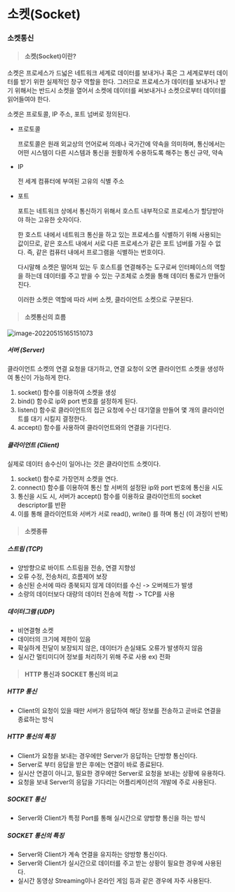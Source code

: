 # 소켓(Socket)

### 소켓통신

> #### 소켓(Socket)이란?

소켓은 프로세스가 드넓은 네트워크 세계로 데이터를 보내거나 혹은 그 세계로부터 데이터를 받기 위한 실제적인 창구 역할을 한다. 그러므로 프로세스가 데이터를 보내거나 받기 위해서는 반드시 소켓을 열어서 소켓에 데이터를 써보내거나 소켓으로부터 데이터를 읽어들여야 한다.



소켓은 프로토콜, IP 주소, 포트 넘버로 정의된다.

* 프로토콜

  프로토콜은 원래 외교상의 언어로써 의례나 국가간에 약속을 의미하며, 통신에서는 어떤 시스템이 다른 시스템과 통신을 원활하게 수용하도록 해주는 통신 규약, 약속

* IP

  전 세계 컴퓨터에 부여된 고유의 식별 주소

* 포트

  포트는 네트워크 상에서 통신하기 위해서 호스트 내부적으로 프로세스가 할당받아야 하는 고유한 숫자이다. 

  한 호스트 내에서 네트워크 통신을 하고 있는 프로세스를 식별하기 위해 사용되는 값이므로, 같은 호스트 내에서 서로 다른 프로세스가 같은 포트 넘버를 가질 수 없다. 즉, 같은 컴퓨터 내에서 프로그램을 식별하는 번호이다.


  다시말해 소켓은 떨어져 있는 두 호스트를 연결해주는 도구로써 인터페이스의 역할을 하는데 데이터를 주고 받을 수 있는 구조체로 소켓을 통해 데이터 통로가 만들어 진다.

  이러한 소켓은 역할에 따라 서버 소켓, 클라이언트 소켓으로 구분된다.

> #### 소켓통신의 흐름

![image-20220515165151073](C:\Users\leeje\AppData\Roaming\Typora\typora-user-images\image-20220515165151073.png)

##### 서버 (Server)

클라이언트 소켓의 연결 요청을 대기하고, 연결 요청이 오면 클라이언트 소켓을 생성하여 통신이 가능하게 한다.

1) socket() 함수를 이용하여 소켓을 생성
2) bind() 함수로 ip와 port 번호를 설정하게 된다.
3) listen() 함수로 클라이언트의 접근 요청에 수신 대기열을 만들어 몇 개의 클라이언트를 대기 시킬지 결정한다.
4) accept() 함수를 사용하여 클라이언트와의 연결을 기다린다.

##### 클라이언트 (Client)

실제로 데이터 송수신이 일어나는 것은 클라이언트 소켓이다.

1. socket() 함수로 가장먼저 소켓을 연다.
2. connect() 함수를 이용하여 통신 할 서버의 설정돤 ip와 port 번호에 통신을 시도
3. 통신을 시도 시, 서버가 accept() 함수를 이용하요 클라이언트의 socket descriptor를 반환
4. 이를 통해 클라이언트와 서버가 서로 read(), write() 를 하며 통신 (이 과정이 반복)

> #### 소켓종류

##### 스트림 (TCP)

- 양방향으로 바이트 스트림을 전송, 연결 지향성
- 오류 수정, 전송처리, 흐름제어 보장
- 송신된 순서에 따라 종북되지 않게 데이터를 수신 -> 오버헤드가 발생
- 소량의 데이터보다 대량의 데이터 전송에 적합 -> TCP를 사용

##### 데이터그램 (UDP)

- 비연결형 소켓
- 데이터의 크기에 제한이 있음
- 확실하게 전달이 보장되지 않은, 데이터가 손실돼도 오류가 발생하지 않음
- 실시간 멀티미디어 정보를 처리하기 위해 주로 사용 ex) 전화

> #### HTTP 통신과 SOCKET 통신의 비교

##### HTTP 통신

- Client의 요청이 있을 때만 서버가 응답하여 해당 정보를 전송하고 곧바로 연결을 종료하는 방식

##### HTTP 통신의 특징

- Client가 요청을 보내는 경우에만 Server가 응답하는 단방향 통신이다.
- Server로 부터 응답을 받은 후에는 연결이 바로 종료된다.
- 실시산 연결이 아니고, 필요한 경우에만 Server로 요청을 보내는 상황에 유용하다.
- 요청을 보내 Server의 응답을 기다리는 어플리케이션의 개발에 주로 사용된다.

##### SOCKET 통신

- Server와 Client가 특정 Port를 통해 실시간으로 양방향 통신을 하는 방식

##### SOCKET 통신의 특징

- Server와 Client가 계속 연결을 유지하는 양방향 통신이다.
- Server와 Client가 실시간으로 데이터를 주고 받는 상황이 필요한 경우에 사용된다.
- 실시간 동영상 Streaming이나 온라인 게임 등과 같은 경우에 자주 사용된다.
